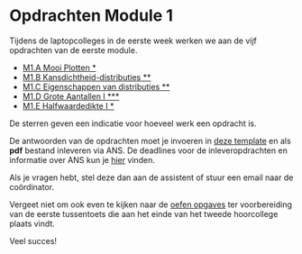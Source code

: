 # Opdrachten Module 1

Tijdens de laptopcolleges in de eerste week werken we aan de vijf opdrachten van de eerste module.


* [M1.A Mooi Plotten *](/opdrachten-module-1/mooiplotten)
* [M1.B Kansdichtheid-distributies **](/opdrachten-module-1/distributies)
* [M1.C Eigenschappen van distributies **](/opdrachten-module-1/eigenschappen)
* [M1.D Grote Aantallen I \*\*\*](/opdrachten-module-1/groteaantallen)
* [M1.E Halfwaardedikte I *](/opdrachten-module-1/halfwaardedikte)

De sterren geven een indicatie voor hoeveel werk een opdracht is. 

De antwoorden van de opdrachten moet je invoeren in [deze template](InlevertemplateModule1.docx) en als **pdf** bestand inleveren via ANS. De deadlines voor de inleveropdrachten en informatie over ANS kun je [hier](/informatie/inleveropdrachten) vinden.


Als je vragen hebt, stel deze dan aan de assistent of stuur een email naar de coördinator.

Vergeet niet om ook even te kijken naar de [oefen opgaves](/tussentoets-i/oefenopgaves) ter voorbereiding van de eerste tussentoets die aan het einde van het tweede hoorcollege plaats vindt.

Veel succes! 

